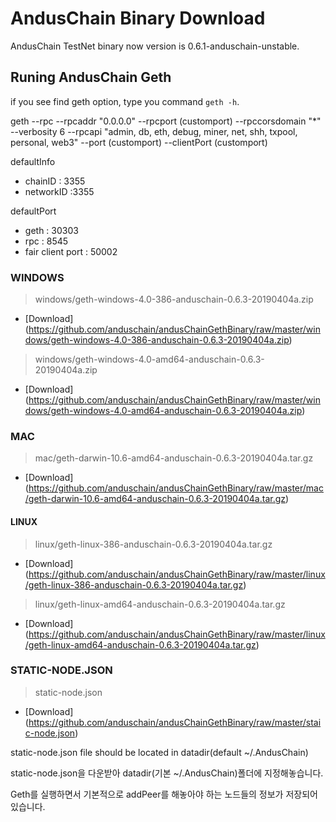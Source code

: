 # AndusChain Binary Download

AndusChain TestNet binary now version is 0.6.1-anduschain-unstable.

## Runing AndusChain Geth

if you see find geth option, type you command ```geth -h```.

geth --rpc --rpcaddr "0.0.0.0" --rpcport (customport) --rpccorsdomain "*" --verbosity 6 --rpcapi "admin, db, eth, debug, miner, net, shh, txpool, personal, web3" --port (customport) --clientPort (customport)

defaultInfo
- chainID : 3355
- networkID :3355

defaultPort
- geth : 30303
- rpc : 8545
- fair client port : 50002

### WINDOWS
>windows/geth-windows-4.0-386-anduschain-0.6.3-20190404a.zip
- [Download] (https://github.com/anduschain/andusChainGethBinary/raw/master/windows/geth-windows-4.0-386-anduschain-0.6.3-20190404a.zip)
>windows/geth-windows-4.0-amd64-anduschain-0.6.3-20190404a.zip
- [Download] (https://github.com/anduschain/andusChainGethBinary/raw/master/windows/geth-windows-4.0-amd64-anduschain-0.6.3-20190404a.zip)

### MAC
>mac/geth-darwin-10.6-amd64-anduschain-0.6.3-20190404a.tar.gz
- [Download] (https://github.com/anduschain/andusChainGethBinary/raw/master/mac/geth-darwin-10.6-amd64-anduschain-0.6.3-20190404a.tar.gz)

#### LINUX
>linux/geth-linux-386-anduschain-0.6.3-20190404a.tar.gz
- [Download] (https://github.com/anduschain/andusChainGethBinary/raw/master/linux/geth-linux-386-anduschain-0.6.3-20190404a.tar.gz)
>linux/geth-linux-amd64-anduschain-0.6.3-20190404a.tar.gz
- [Download] (https://github.com/anduschain/andusChainGethBinary/raw/master/linux/geth-linux-amd64-anduschain-0.6.3-20190404a.tar.gz)

### STATIC-NODE.JSON
> static-node.json
- [Download] (https://github.com/anduschain/andusChainGethBinary/raw/master/staic-node.json)

static-node.json file should be located in datadir(default ~/.AndusChain)

static-node.json을 다운받아 datadir(기본 ~/.AndusChain)폴더에 지정해놓습니다.

Geth를 실행하면서 기본적으로 addPeer를 해놓아야 하는 노드들의 정보가 저장되어있습니다.



